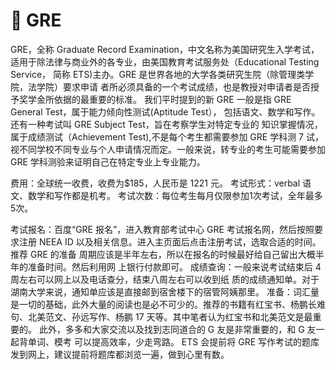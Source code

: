 # 📃 GRE

GRE，全称 Graduate Record Examination，中文名称为美国研究生入学考试， 适用于除法律与商业外的各专业，由美国教育考试服务处（Educational Testing Service， 简称 ETS)主办。GRE 是世界各地的大学各类研究生院（除管理类学院，法学院）要求申请 者所必须具备的一个考试成绩，也是教授对申请者是否授予奖学金所依据的最重要的标准。 我们平时提到的新 GRE 一般是指 GRE General Test，属于能力倾向性测试(Aptitude Test）， 包括语文、数学和写作。还有一种考试叫 GRE Subject Test，旨在考察学生对特定专业的 知识掌握情况，属于成绩测试（Achievement Test),不是每个考生都需要参加 GRE 学科测 7 试，视不同学校不同专业与个人申请情况而定。一般来说，转专业的考生可能需要参加 GRE 学科测验来证明自己在特定专业上专业能力。&#x20;

费用：全球统一收费，收费为$185，人民币是 1221 元。 考试形式：verbal 语文、数学和写作都是机考。 考试次数：每位考生每月仅限参加1次考试，全年最多5次。&#x20;

考试报名：百度“GRE 报名”，进入教育部考试中心 GRE 考试报名网，然后按照要求注册 NEEA ID 以及相关信息。进入主页面后点击注册考试，选取合适的时间。推荐 GRE 的准备 周期应该是半年左右，所以在报名的时候最好给自己留出大概半年的准备时间。然后利用网 上银行付款即可。 成绩查询：一般来说考试结束后 4 周左右可以网上以及电话查分，结束八周左右可以收到纸 质的成绩通知单。对于湖南大学来说，通知单应该是直接邮到宿舍楼下的宿管阿姨那里。 准备：词汇量是一切的基础，此外大量的阅读也是必不可少的。推荐的书籍有红宝书、杨鹏长难句、北美范文、孙远写作、杨鹏 17 天等。其中笔者认为红宝书和北美范文是最重要的。 此外，多多和大家交流以及找到志同道合的 G 友是非常重要的，和 G 友一起背单词、模考 可以提高效率，少走弯路。 ETS 会提前将 GRE 写作考试的题库发到网上，建议提前将题库都浏览一遍，做到心里有数。

